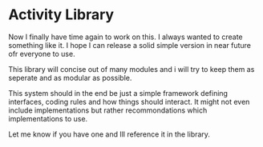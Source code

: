 
# Activity Library

Now I finally have time again to work on this.
I always wanted to create something like it.
I hope I can release a solid simple version in near future ofr everyone to use.

This library will concise out of many modules and i will try to keep them as seperate and as modular as possible.

This system should in the end be just a simple framework defining interfaces, coding rules and how things should interact.
It might not even include implementations but rather recommondations which implementations to use.

Let me know if you have one and Ill reference it in the library.